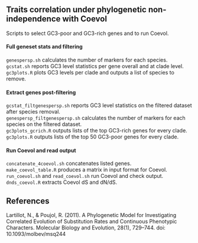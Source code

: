 ## Traits correlation under phylogenetic non-independence with Coevol

Scripts to select GC3-poor and GC3-rich genes and to run Coevol.

#### Full geneset stats and filtering
`genespersp.sh` calculates the number of markers for each species.<br>
`gcstat.sh` reports GC3 level statistics per gene overall and at clade level.<br>
`gc3plots.R` plots GC3 levels per clade and outputs a list of species to remove.<br>

#### Extract genes post-filtering
`gcstat_filtgenespersp.sh` reports GC3 level statistics on the filtered dataset after species removal.<br>
`genespersp_filtgenespersp.sh` calculates the number of markers for each species on the filtered dataset.<br>
`gc3plots_gcrich.R` outputs lists of the top GC3-rich genes for every clade.<br>
`gc3plots.R` outputs lists of the top 50 GC3-poor genes for every clade.<br>

#### Run Coevol and read output
`concatenate_4coevol.sh` concatenates listed genes.<br>
`make_coevol_table.R` produces a matrix in input format for Coevol.<br>
`run_coevol.sh` and `read_coevol.sh` run Coevol and check output.<br>
`dnds_coevol.R` extracts Coevol dS and dN/dS.<br>


## References

Lartillot, N., & Poujol, R. (2011). A Phylogenetic Model for Investigating Correlated Evolution of Substitution Rates and Continuous Phenotypic Characters. Molecular Biology and Evolution, 28(1), 729–744. doi: 10.1093/molbev/msq244
